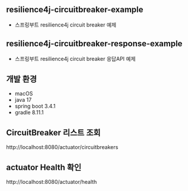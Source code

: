 ## resilience4j-circuitbreaker-example
- 스프링부트 resilience4j circuit breaker 예제

## resilience4j-circuitbreaker-response-example
- 스프링부트 resilience4j circuit breaker 응답API 예제

## 개발 환경
- macOS
- java 17
- spring boot 3.4.1
- gradle 8.11.1

## CircuitBreaker 리스트 조회
http://localhost:8080/actuator/circuitbreakers

## actuator Health 확인
http://localhost:8080/actuator/health
